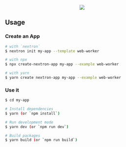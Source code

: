 <p align="center"><img src="https://i.imgur.com/ZWNgF2C.png"></p>

## Usage

### Create an App

```bash
# with `nextron`
$ nextron init my-app --template web-worker

# with npx
$ npx create-nextron-app my-app --example web-worker

# with yarn
$ yarn create nextron-app my-app --example web-worker
```

### Use it

```bash
$ cd my-app

# Install dependencies
$ yarn (or `npm install`)

# Run development mode
$ yarn dev (or `npm run dev`)

# Build packages
$ yarn build (or `npm run build`)
```
